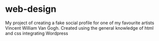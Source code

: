 # web-design
My project of creating a fake social profile for one of my favourite artists Vincent William Van Gogh.
Created using the general knowledge of html and css integrating Wordpress
